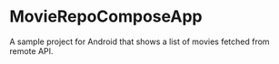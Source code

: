 # MovieRepoComposeApp
A sample project for Android that shows a list of movies fetched from remote API.

